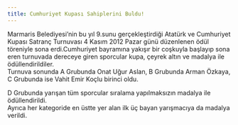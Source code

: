 ```yaml
---
title: Cumhuriyet Kupası Sahiplerini Buldu!
---
```


Marmaris Belediyesi’nin bu yıl 9.sunu gerçekleştirdiği Atatürk ve Cumhuriyet Kupası Satranç Turnuvası 4 Kasım 2012 Pazar günü düzenlenen ödül töreniyle sona erdi.Cumhuriyet bayramına yakışır bir coşkuyla başlayıp sona eren turnuvada dereceye giren sporcular kupa, çeyrek altın ve madalya ile ödüllendirildiler.  
Turnuva sonunda A Grubunda Onat Uğur Aslan, B Grubunda Arman Özkaya, C Grubunda ise Vahit Emir Koçlu birinci oldu.

D Grubunda yarışan tüm sporcular sıralama yapılmaksızın madalya ile ödüllendirildi.  
Ayrıca her kategoride en üstte yer alan ilk üç bayan yarışmacıya da madalya verildi.
